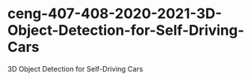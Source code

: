 # ceng-407-408-2020-2021-3D-Object-Detection-for-Self-Driving-Cars
3D Object Detection for Self-Driving Cars
